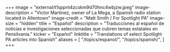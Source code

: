+++
image = "external/t1sppnt4zcskm9d70hnc4wbjzw.jpeg"
image-description = "Victor Martinez, owner of La Mega, a Spanish radio station located in Allentown"
image-credit = "Matt Smith / For Spotlight PA"
image-size = "hidden"
title = "Español"
description = "Traducciones al español de noticias e investigaciones seleccionadas que cubren temas estatales en Pensilvania."
kicker = "Español"
linktitle = "Translations of select Spotlight PA articles into Spanish"
aliases = [
    "/topics/espanol/",
    "/topics/spanish/",
]
+++
